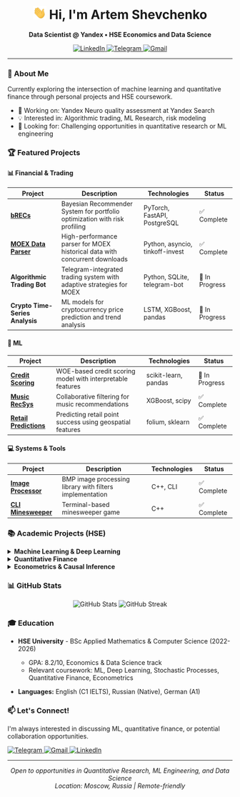 <h1 align="center">
  <img src="https://raw.githubusercontent.com/ABSphreak/ABSphreak/master/gifs/Hi.gif" width="30px"> 
  Hi, I'm Artem Shevchenko
</h1>

<p align="center">
  <b>Data Scientist @ Yandex • HSE Economics and Data Science </b><br/>
</p>

<p align="center">
  <a href="https://www.linkedin.com/in/aeshef/">
    <img src="https://img.shields.io/badge/LinkedIn-0A66C2?style=for-the-badge&logo=linkedin&logoColor=white" alt="LinkedIn">
  </a>
  <a href="https://t.me/plxlrd">
    <img src="https://img.shields.io/badge/Telegram-2CA5E0?style=for-the-badge&logo=telegram&logoColor=white" alt="Telegram">
  </a>
  <a href="mailto:aeshevchenko1704@gmail.com">
    <img src="https://img.shields.io/badge/Gmail-D14836?style=for-the-badge&logo=gmail&logoColor=white" alt="Gmail">
  </a>
</p>

---

### 🚀 About Me

Currently exploring the intersection of machine learning and quantitative finance through personal projects and HSE coursework.

- 🔭 Working on: Yandex Neuro quality assessment at Yandex Search
- 💡 Interested in: Algorithmic trading, ML Research, risk modeling
- 🎯 Looking for: Challenging opportunities in quantitative research or ML engineering

### 🏆 Featured Projects

#### 📊 Financial & Trading
| Project | Description | Technologies | Status |
|---------|-------------|--------------|---------|
| **[bRECs](https://github.com/aeshef/bRECs)** | Bayesian Recommender System for portfolio optimization with risk profiling | PyTorch, FastAPI, PostgreSQL | ✅ Complete  |
| **[MOEX Data Parser](https://github.com/aeshef/TinkoffAPI-Historical-Data-Parser)** | High-performance parser for MOEX historical data with concurrent downloads | Python, asyncio, tinkoff-invest | ✅ Complete |
| **Algorithmic Trading Bot** | Telegram-integrated trading system with adaptive strategies for MOEX | Python, SQLite, telegram-bot | 🚧 In Progress |
| **Crypto Time-Series Analysis** | ML models for cryptocurrency price prediction and trend analysis | LSTM, XGBoost, pandas | 🚧 In Progress |

#### 🤖 ML
| Project | Description | Technologies | Status |
|---------|-------------|--------------|---------|
| **[Credit Scoring](https://github.com/aeshef/Credit-Scoring)** | WOE-based credit scoring model with interpretable features | scikit-learn, pandas | 🚧 In Progress |
| **[Music RecSys](https://github.com/aeshef/recommendation_system)** | Collaborative filtering for music recommendations | XGBoost, scipy | ✅ Complete |
| **[Retail Predictions](https://github.com/aeshef/retail_predictions)** | Predicting retail point success using geospatial features | folium, sklearn | ✅ Complete |

#### 💻 Systems & Tools
| Project | Description | Technologies | Status |
|---------|-------------|--------------|---------|
| **[Image Processor](https://github.com/aeshef/image_processor)** | BMP image processing library with filters implementation | C++, CLI | ✅ Complete |
| **[CLI Minesweeper](https://github.com/aeshef/minesweeper)** | Terminal-based minesweeper game | C++ | ✅ Complete |

### 📚 Academic Projects (HSE)

<details>
<summary><b>Machine Learning & Deep Learning</b></summary>

- **Gradient Boosting from Scratch** - Custom implementation of AdaBoost and GBM
- **Random Fourier Features** - Kernel approximation methods for large-scale learning
- **Unsupervised Learning** - Clustering and dimensionality reduction techniques
- **Recommender Systems** - Matrix factorization and deep learning approaches
</details>

<details>
<summary><b>Quantitative Finance</b></summary>

- **Option Pricing Models** - Black-Scholes, Monte Carlo simulations
- **Portfolio Optimization** - Markowitz, Black-Litterman, risk parity
- **Market Microstructure** - LOB analysis, price impact modeling
- **Backtesting Framework** - Event-driven backtester for trading strategies
</details>

<details>
<summary><b>Econometrics & Causal Inference</b></summary>

- **Panel Data Methods** - Fixed effects, random effects, GMM
- **Causal Inference** - DiD, IV, RDD implementations
- **Time Series Analysis** - ARIMA, GARCH, cointegration
- **Coffee Machines Market Analysis** - Full data pipeline with web scraping
</details>


### 📊 GitHub Stats

<p align="center">
  <img src="https://github-readme-stats.vercel.app/api?username=aeshef&show_icons=true&theme=dark&hide_border=true" alt="GitHub Stats" height="165">
  <img src="https://github-readme-streak-stats.herokuapp.com/?user=aeshef&theme=dark&hide_border=true" alt="GitHub Streak" height="165">
</p>

### 🎓 Education

- **HSE University** - BSc Applied Mathematics & Computer Science (2022-2026)
  - GPA: 8.2/10, Economics & Data Science track
  - Relevant coursework: ML, Deep Learning, Stochastic Processes, Quantitative Finance, Econometrics
  
- **Languages:** English (C1 IELTS), Russian (Native), German (A1)


### 📫 Let's Connect!

I'm always interested in discussing ML, quantitative finance, or potential collaboration opportunities.

<p align="left">
  <a href="https://t.me/plxlrd">
    <img src="https://img.shields.io/badge/Telegram-2CA5E0?style=for-the-badge&logo=telegram&logoColor=white" alt="Telegram">
  </a>
  <a href="mailto:aeshevchenko1704@gmail.com">
    <img src="https://img.shields.io/badge/Gmail-D14836?style=for-the-badge&logo=gmail&logoColor=white" alt="Gmail">
  </a>
  <a href="https://www.linkedin.com/in/aeshef/">
    <img src="https://img.shields.io/badge/LinkedIn-0077B5?style=for-the-badge&logo=linkedin&logoColor=white" alt="LinkedIn">
  </a>
</p>

---

<p align="center">
  <i>Open to opportunities in Quantitative Research, ML Engineering, and Data Science</i><br/>
  <i>Location: Moscow, Russia | Remote-friendly</i>
</p>
